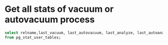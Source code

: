 # Get all stats of vacuum or autovacuum process

```sql
select relname,last_vacuum, last_autovacuum, last_analyze, last_autoanalyze
from pg_stat_user_tables;
```